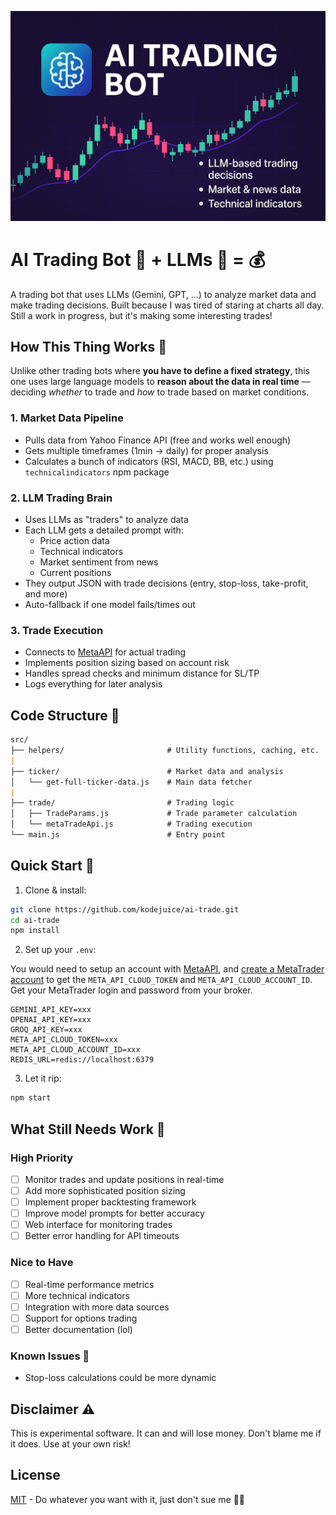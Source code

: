 ![AI trade](img.png "AI Trade Image")

# AI Trading Bot 🤖 + LLMs 🧠 = 💰

A trading bot that uses LLMs (Gemini, GPT, ...) to analyze market data and make trading decisions. Built because I was tired of staring at charts all day. Still a work in progress, but it's making some interesting trades!

## How This Thing Works 🔧

Unlike other trading bots where **you have to define a fixed strategy**, this one uses large language models to **reason about the data in real time** — deciding *whether* to trade and *how* to trade based on market conditions.

### 1. Market Data Pipeline

- Pulls data from Yahoo Finance API (free and works well enough)
- Gets multiple timeframes (1min -> daily) for proper analysis
- Calculates a bunch of indicators (RSI, MACD, BB, etc.) using `technicalindicators` npm package

### 2. LLM Trading Brain

- Uses LLMs as "traders" to analyze data
- Each LLM gets a detailed prompt with:
  - Price action data
  - Technical indicators
  - Market sentiment from news
  - Current positions
- They output JSON with trade decisions (entry, stop-loss, take-profit, and more)
- Auto-fallback if one model fails/times out

### 3. Trade Execution

- Connects to [MetaAPI](https://metaapi.cloud) for actual trading
- Implements position sizing based on account risk
- Handles spread checks and minimum distance for SL/TP
- Logs everything for later analysis

## Code Structure 📁

```markdown
src/
├── helpers/                       # Utility functions, caching, etc.
|
├── ticker/                        # Market data and analysis
│   └── get-full-ticker-data.js    # Main data fetcher
|
├── trade/                         # Trading logic
│   ├── TradeParams.js             # Trade parameter calculation
│   └── metaTradeApi.js            # Trading execution
└── main.js                        # Entry point
```

## Quick Start 🚀

1. Clone & install:

```bash
git clone https://github.com/kodejuice/ai-trade.git
cd ai-trade
npm install
```

2. Set up your `.env`:

You would need to setup an account with [MetaAPI](https://metaapi.cloud), and [create a MetaTrader account](https://www.youtube.com/watch?v=QlYQFNXOgXo) to get the `META_API_CLOUD_TOKEN` and `META_API_CLOUD_ACCOUNT_ID`.
Get your MetaTrader login and password from your broker.

```env
GEMINI_API_KEY=xxx
OPENAI_API_KEY=xxx
GROQ_API_KEY=xxx
META_API_CLOUD_TOKEN=xxx
META_API_CLOUD_ACCOUNT_ID=xxx
REDIS_URL=redis://localhost:6379
```

3. Let it rip:

```bash
npm start
```

## What Still Needs Work 🔨

### High Priority

- [ ] Monitor trades and update positions in real-time
- [ ] Add more sophisticated position sizing
- [ ] Implement proper backtesting framework
- [ ] Improve model prompts for better accuracy
- [ ] Web interface for monitoring trades
- [ ] Better error handling for API timeouts

### Nice to Have

- [ ] Real-time performance metrics
- [ ] More technical indicators
- [ ] Integration with more data sources
- [ ] Support for options trading
- [ ] Better documentation (lol)

### Known Issues 🐛

- Stop-loss calculations could be more dynamic

## Disclaimer ⚠️

This is experimental software. It can and will lose money. Don't blame me if it does. Use at your own risk!

## License

[MIT](LICENSE) - Do whatever you want with it, just don't sue me 🤷‍♂️
